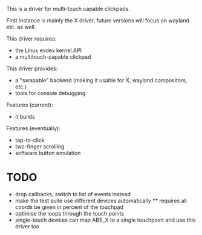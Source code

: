This is a driver for multi-touch capable clickpads.

First instance is mainly the X driver, future versions will focus on wayland
etc. as well.

This driver requires:
* the Linux evdev kernel API
* a multitouch-capable clickpad

This driver provides:
* a "swapable" backend (making it usable for X, wayland compositors, etc.)
* tools for console debugging

Features (current):
* it builds

Features (eventually):
* tap-to-click
* two-finger scrolling
* software button emulation

TODO
====
* drop callbacks, switch to list of events instead
* make the test suite use different devices automatically
** requires all coords be given in percent of the touchpad
* optimise the loops through the touch points
* single-touch devices can map ABS_X to a single touchpoint and use this driver too

